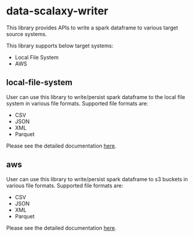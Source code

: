 # data-scalaxy-writer

This library provides APIs to write a spark dataframe to various target source systems.

This library supports below target systems:

* Local File System
* AWS


## local-file-system

User can use this library to write/persist spark dataframe to the local file system in various file formats.
Supported file formats are:

* CSV
* JSON
* XML
* Parquet

Please see the detailed documentation [here](local-file-system/README.md).

## aws

User can use this library to write/persist spark dataframe to s3 buckets in various file formats.
Supported file formats are:

* CSV
* JSON
* XML
* Parquet

Please see the detailed documentation [here](aws/README.md).